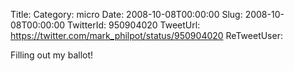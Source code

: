Title: 
Category: micro
Date: 2008-10-08T00:00:00
Slug: 2008-10-08T00:00:00
TwitterId: 950904020
TweetUrl: https://twitter.com/mark_philpot/status/950904020
ReTweetUser: 

Filling out my ballot!